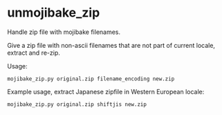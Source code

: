 # unmojibake_zip

Handle zip file with mojibake filenames.

Give a zip file with non-ascii filenames that are not part of current locale, extract and re-zip.

Usage:

    mojibake_zip.py original.zip filename_encoding new.zip

Example usage, extract Japanese zipfile in Western European locale:

    mojibake_zip.py original.zip shiftjis new.zip
